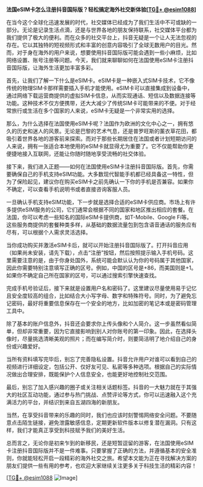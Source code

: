 **法国eSIM卡怎么注册抖音国际版？轻松搞定海外社交新体验[[TG💪+ @esim1088](https://t.me/s/esim1088)]**

在当今这个全球化迅速发展的时代，社交媒体已经成为了我们生活中不可或缺的一部分。无论是记录生活点滴，还是与世界各地的朋友保持联系，社交媒体平台都为我们提供了极大的便利。而在众多的社交平台上，抖音无疑是一个让人无法忽视的存在。它以其独特的短视频形式和丰富的创意内容吸引了全球无数用户的目光。然而，对于身在海外的用户来说，想要使用抖音国际版可能会遇到一些小麻烦，比如网络设置、账号注册等问题。今天，我们就来聊聊如何在法国使用eSIM卡注册抖音国际版，让海外生活更加丰富多彩。

首先，让我们了解一下什么是eSIM卡。eSIM卡是一种嵌入式SIM卡技术，它不像传统的物理SIM卡那样需要插入手机才能使用。eSIM卡可以直接集成到设备中，通过网络下载运营商提供的虚拟SIM卡信息，从而实现通话、短信以及数据连接等功能。这种技术不仅方便携带，还大大减少了传统SIM卡可能带来的不便。对于经常旅行或生活在多个国家的人来说，eSIM卡无疑是一个非常实用的选择。

那么，为什么选择在法国使用eSIM卡呢？法国作为欧洲的文化中心之一，拥有悠久的历史和迷人的风景。无论是巴黎的艺术气息，还是普罗旺斯的薰衣草花田，都吸引着世界各地的游客前来探索。而对于那些长期居住在法国或者计划短期访问的人来说，拥有一张适合本地使用的eSIM卡就显得尤为重要了。它不仅能帮助你更便捷地接入互联网，还能让你随时随地享受流畅的社交体验。

接下来，我们进入正题——如何在法国使用eSIM卡注册抖音国际版。首先，你需要确保自己的手机支持eSIM功能。大多数现代智能手机都已经具备这一特性，但为了保险起见，建议你在购买eSIM卡之前先确认一下你的手机是否兼容。如果你不确定，可以查看手机说明书或者直接咨询客服人员。

一旦确认手机支持eSIM功能，下一步就是选择合适的eSIM卡供应商。市场上有许多提供eSIM服务的公司，它们通常会根据不同的国家和地区推出相应的套餐。在法国，你可以考虑一些知名的国际eSIM卡提供商，如T-Mobile、Google Fi等。这些服务商提供的套餐种类多样，从基础的数据流量包到包含语音通话的服务应有尽有，可以根据个人需求灵活选择。

当你成功购买并激活eSIM卡后，就可以开始注册抖音国际版了。打开抖音应用（如果尚未安装，请先下载），点击“注册”按钮，然后按照提示输入手机号码。这里需要注意的是，由于你身处国外，系统可能会默认认为你的号码属于其他国家，因此你需要特别注意填写正确的区号。例如，中国的区号是+86，而美国则是+1。如果你不确定自己所在国家的区号，可以通过搜索引擎快速查找。

完成手机号验证后，接下来就是设置用户名和密码了。这里建议尽量使用易于记忆且安全度较高的组合，比如结合大小写字母、数字和特殊符号。同时，为了避免忘记密码，最好将重要信息保存在一个安全的地方，比如加密的笔记本或是密码管理工具中。

除了基本的账户信息外，抖音还会要求你上传头像和个人简介。这一步虽然看似简单，但却非常重要，因为它直接影响到别人对你账号的第一印象。因此，在选择头像时，尽量挑选清晰美观的照片；而在编写简介时，则要简洁明了地介绍自己的身份或兴趣爱好。

当所有资料填写完毕后，别忘了完善隐私设置。抖音允许用户对谁可以看到自己的视频进行详细设定，包括公开、仅好友可见、私密等多种选项。根据自己的实际情况做出合理安排，既能保护个人信息安全，也能更好地控制社交范围。

最后，别忘了加入感兴趣的圈子或关注相关话题标签。抖音的一大魅力就在于其强大的社区互动功能，通过参与热门挑战、点赞评论等方式，你可以迅速融入这个充满活力的平台，并结识到来自五湖四海的新朋友。

当然，在享受抖音带来的乐趣的同时，我们也应该时刻警惕网络安全问题。不要随意点击陌生链接，避免泄露敏感信息，定期更新软件版本以修复潜在漏洞。只有这样，我们才能真正享受到科技赋予我们的美好生活。

总而言之，无论你是初来乍到的新移民，还是短暂逗留的游客，在法国使用eSIM卡注册抖音国际版并不是一件难事。只要掌握了正确的方法，并遵循基本的安全准则，你就能轻松开启一段精彩的海外社交之旅。希望本文能为正在寻找解决方案的朋友们提供一些有用的参考，也欢迎大家继续关注更多关于科技生活的精彩内容！

[[TG💪+ @esim1088](https://t.me/s/esim1088) ![Image](https://i.postimg.cc/4NQfJmqS/Snipaste-2025-05-13-00-14-12.png)]